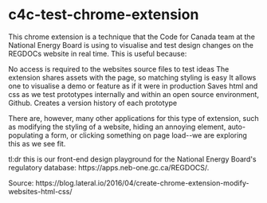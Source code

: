# c4c-test-chrome-extension 

<p>This chrome extension is a technique that the Code for Canada team at the National Energy Board is using to visualise and test design changes on the REGDOCs website in real time. This is useful because: </p>

<p>No access is required to the websites source files to test ideas
The extension shares assets with the page, so matching styling is easy 
It allows one to visualise a demo or feature as if it were in production 
Saves html and css as we test prototypes internally and within an open source environment,  Github. 
Creates a version history of each prototype </p>

<p>There are, however, many other applications for this type of extension, such as modifying the styling of a website, hiding an annoying element, auto-populating a form, or clicking something on page load--we are exploring this as we see fit.</p>
 
<p>tl:dr this is our front-end design playground for the National Energy Board's regulatory database: https://apps.neb-one.gc.ca/REGDOCS/. </p>

<p>Source: https://blog.lateral.io/2016/04/create-chrome-extension-modify-websites-html-css/</p>


